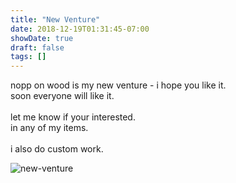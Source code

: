 ```yaml
---
title: "New Venture"
date: 2018-12-19T01:31:45-07:00
showDate: true
draft: false
tags: []
---
```


nopp on wood is my new venture - i hope you like it. <br>
soon everyone will like it. <br>
<br>
let me know if your interested. <br>
in any of my items. <br>
<br>
i also do custom work. <br>

![new-venture](/images/new-venture.jpg)
